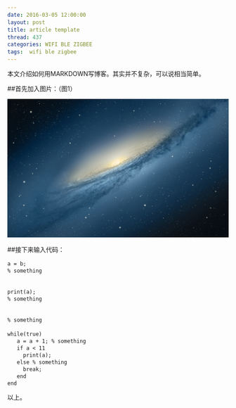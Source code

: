 ```yaml
---
date: 2016-03-05 12:00:00
layout: post
title: article template
thread: 437
categories: WIFI BLE ZIGBEE
tags:  wifi ble zigbee
---
```


本文介绍如何用MARKDOWN写博客。其实并不复杂，可以说相当简单。
  
##首先加入图片：（图1）

![图1](../media/test1.jpg)
  
##接下来输入代码：

    a = b;
    % something
      
      
    print(a);
    % something
      
      
    % something
      
    while(true)
       a = a + 1; % something
       if a < 11
         print(a);
       else % something
         break;
       end
    end
      
以上。

<script>
  (function(i,s,o,g,r,a,m){i['GoogleAnalyticsObject']=r;i[r]=i[r]||function(){
  (i[r].q=i[r].q||[]).push(arguments)},i[r].l=1*new Date();a=s.createElement(o),
  m=s.getElementsByTagName(o)[0];a.async=1;a.src=g;m.parentNode.insertBefore(a,m)
  })(window,document,'script','//www.google-analytics.com/analytics.js','ga');

  ga('create', 'UA-56112029-1', 'auto');
  ga('send', 'pageview');

</script>
